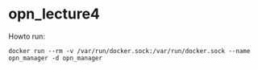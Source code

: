 # opn_lecture4

Howto run:
```
docker run --rm -v /var/run/docker.sock:/var/run/docker.sock --name opn_manager -d opn_manager
```
